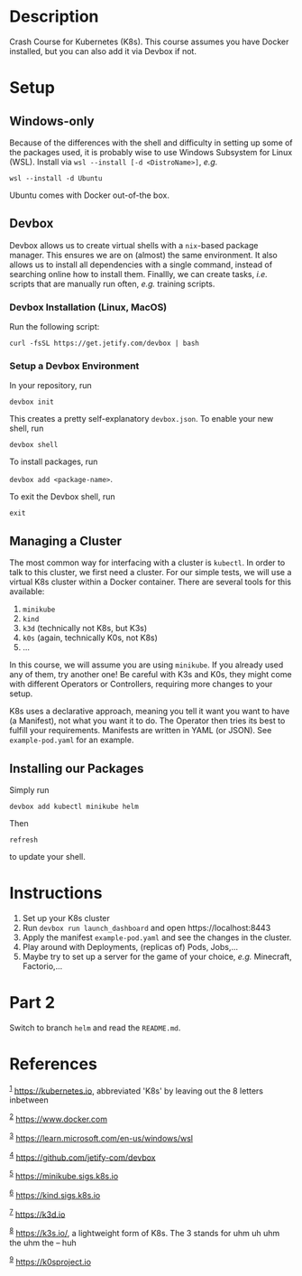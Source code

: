 # Description

Crash Course for <a name="k8s">Kubernetes</a> (K8s). This course assumes you have <a name="docker">Docker</a> installed, but you can also add it via Devbox if not.

# Setup

## Windows-only

Because of the differences with the shell and difficulty in setting up some of the packages used, it is probably wise to use <a name="wsl">Windows Subsystem for Linux</a> (WSL).
Install via `wsl --install [-d <DistroName>]`, *e.g.* 

`wsl --install -d Ubuntu`

Ubuntu comes with Docker out-of-the box.

## Devbox

<a name="devbox">Devbox</a> allows us to create virtual shells with a `nix`-based package manager. This ensures we are on (almost) the same environment. It also allows us to install all dependencies with a single command, instead of searching online how to install them. Finallly, we can create tasks, *i.e.* scripts that are manually run often, *e.g.* training scripts.

### Devbox Installation (Linux, MacOS)

Run the following script:

`curl -fsSL https://get.jetify.com/devbox | bash`

### Setup a Devbox Environment

In your repository, run

`devbox init`

This creates a pretty self-explanatory `devbox.json`. To enable your new shell, run

`devbox shell`

To install packages, run

`devbox add <package-name>`.

To exit the Devbox shell, run

`exit`

## Managing a Cluster

The most common way for interfacing with a cluster is `kubectl`. In order to talk to this cluster, we first need a cluster. For our simple tests, we will use a virtual K8s cluster within a Docker container. There are several tools for this available:

1. <a name="minikube">`minikube`</a>
1. <a name="kind">`kind`</a>
1. <a name="k3d">`k3d`</a> (technically not K8s, but <a name="k3s">K3s</a>)
1. <a name="k0s">`k0s`</a> (again, technically K0s, not K8s)
1. ...

In this course, we will assume you are using `minikube`. If you already used any of them, try another one! Be careful with K3s and K0s, they might come with different Operators or Controllers, requiring more changes to your setup.

K8s uses a declarative approach, meaning you tell it want you want to have (a Manifest), not what you want it to do. The Operator then tries its best to fulfill your requirements. Manifests are written in YAML (or JSON). See `example-pod.yaml` for an example.

## Installing our Packages

Simply run

`devbox add kubectl minikube helm`

Then 

`refresh`

to update your shell.

# Instructions

1. Set up your K8s cluster
1. Run `devbox run launch_dashboard` and open https://localhost:8443
1. Apply the manifest `example-pod.yaml` and see the changes in the cluster.
1. Play around with Deployments, (replicas of) Pods, Jobs,...
1. Maybe try to set up a server for the game of your choice, *e.g.* Minecraft, Factorio,...

# Part 2

Switch to branch `helm` and read the `README.md`.

# References

<sup>[1](#k8s)</sup> https://kubernetes.io, abbreviated 'K8s' by leaving out the 8 letters inbetween

<sup>[2](#docker)</sup> https://www.docker.com

<sup>[3](#wsl)</sup> https://learn.microsoft.com/en-us/windows/wsl

<sup>[4](#devbox)</sup> https://github.com/jetify-com/devbox

<sup>[5](#minikube)</sup> https://minikube.sigs.k8s.io

<sup>[6](#kind)</sup> https://kind.sigs.k8s.io

<sup>[7](#k3d)</sup> https://k3d.io

<sup>[8](#k3s)</sup> https://k3s.io/, a lightweight form of K8s. The 3 stands for uhm uh uhm the uhm the – huh

<sup>[9](#k0s)</sup> https://k0sproject.io
